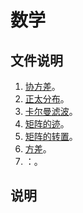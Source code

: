 # 数学

## 文件说明

1. [协方差](./Covariance/)。
2. [正太分布](./NormalDistribution/)。
3. [卡尔曼滤波](./KalmanFiltering/)。
4. [矩阵的迹](./MatrixTrace/)。
5. [矩阵的转置](./MatrixTransposition/)。
6. [方差](./variance/)。
7. []()：。

## 说明

&emsp;&emsp;